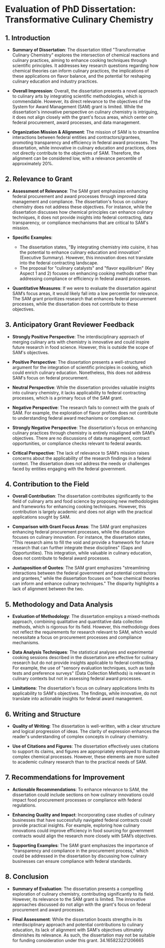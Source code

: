 # Evaluation of PhD Dissertation: Transformative Culinary Chemistry

## 1. Introduction
- **Summary of Dissertation**: The dissertation titled "Transformative Culinary Chemistry" explores the intersection of chemical reactions and culinary practices, aiming to enhance cooking techniques through scientific principles. It addresses key research questions regarding how chemical theories can inform culinary practices, the implications of these applications on flavor balance, and the potential for reshaping culinary education and industry practices.

- **Overall Impression**: Overall, the dissertation presents a novel approach to culinary arts by integrating scientific methodologies, which is commendable. However, its direct relevance to the objectives of the System for Award Management (SAM) grant is limited. While the dissertation's innovative perspective on culinary chemistry is intriguing, it does not align closely with the grant's focus areas, which center on federal procurement, award processes, and data management.

- **Organization Mission & Alignment**: The mission of SAM is to streamline interactions between federal entities and contractors/grantees, promoting transparency and efficiency in federal award processes. The dissertation, while innovative in culinary education and practices, does not directly contribute to the objectives of SAM. Therefore, the alignment can be considered low, with a relevance percentile of approximately 20%.

## 2. Relevance to Grant
- **Assessment of Relevance**: The SAM grant emphasizes enhancing federal procurement and award processes through improved data management and compliance. The dissertation's focus on culinary chemistry does not address these objectives. For instance, while the dissertation discusses how chemical principles can enhance culinary techniques, it does not provide insights into federal contracting, data transparency, or compliance mechanisms that are critical to SAM's mission.

- **Specific Examples**: 
  - The dissertation states, "By integrating chemistry into cuisine, it has the potential to enhance culinary education and innovation" (Executive Summary). However, this innovation does not translate into the federal contracting landscape.
  - The proposal for "culinary catalysts" and "flavor equilibrium" (Key Aspect 1 and 2) focuses on enhancing cooking methods rather than addressing compliance or efficiency in federal award processes.

- **Quantitative Measures**: If we were to evaluate the dissertation against SAM’s focus areas, it would likely fall into a low percentile for relevance. The SAM grant prioritizes research that enhances federal procurement processes, while the dissertation does not contribute to these objectives.

## 3. Anticipatory Grant Reviewer Feedback
- **Strongly Positive Perspective**: The interdisciplinary approach of merging culinary arts with chemistry is innovative and could inspire future research in food science. However, this is outside the scope of SAM's objectives.

- **Positive Perspective**: The dissertation presents a well-structured argument for the integration of scientific principles in cooking, which could enrich culinary education. Nonetheless, this does not address SAM's focus on federal procurement.

- **Neutral Perspective**: While the dissertation provides valuable insights into culinary chemistry, it lacks applicability to federal contracting processes, which is a primary focus of the SAM grant.

- **Negative Perspective**: The research fails to connect with the goals of SAM. For example, the exploration of flavor profiles does not contribute to understanding federal award mechanisms or compliance.

- **Strongly Negative Perspective**: The dissertation's focus on enhancing culinary practices through chemistry is entirely misaligned with SAM’s objectives. There are no discussions of data management, contract opportunities, or compliance checks relevant to federal awards.

- **Critical Perspective**: The lack of relevance to SAM’s mission raises concerns about the applicability of the research findings in a federal context. The dissertation does not address the needs or challenges faced by entities engaging with the federal government.

## 4. Contribution to the Field
- **Overall Contribution**: The dissertation contributes significantly to the field of culinary arts and food science by proposing new methodologies and frameworks for enhancing cooking techniques. However, this contribution is largely academic and does not align with the practical applications sought by SAM.

- **Comparison with Grant Focus Areas**: The SAM grant emphasizes enhancing federal procurement processes, while the dissertation focuses on culinary innovation. For instance, the dissertation states, "This research aims to fill the void and provide a framework for future research that can further integrate these disciplines" (Gaps and Opportunities). This integration, while valuable in culinary education, does not contribute to federal award processes.

- **Juxtaposition of Quotes**: The SAM grant emphasizes "streamlining interactions between the federal government and potential contractors and grantees," while the dissertation focuses on "how chemical theories can inform and enhance culinary techniques." The disparity highlights a lack of alignment between the two.

## 5. Methodology and Data Analysis
- **Evaluation of Methodology**: The dissertation employs a mixed-methods approach, combining qualitative and quantitative data collection methods, which is rigorous for its field. However, this methodology does not reflect the requirements for research relevant to SAM, which would necessitate a focus on procurement processes and compliance mechanisms.

- **Data Analysis Techniques**: The statistical analyses and experimental cooking sessions described in the dissertation are effective for culinary research but do not provide insights applicable to federal contracting. For example, the use of "sensory evaluation techniques, such as taste tests and preference surveys" (Data Collection Methods) is relevant in culinary contexts but not in assessing federal award processes.

- **Limitations**: The dissertation's focus on culinary applications limits its applicability to SAM's objectives. The findings, while innovative, do not translate into actionable insights for federal award management.

## 6. Writing and Structure
- **Quality of Writing**: The dissertation is well-written, with a clear structure and logical progression of ideas. The clarity of expression enhances the reader's understanding of complex concepts in culinary chemistry.

- **Use of Citations and Figures**: The dissertation effectively uses citations to support its claims, and figures are appropriately employed to illustrate complex chemical processes. However, these elements are more suited to academic culinary research than to the practical needs of SAM.

## 7. Recommendations for Improvement
- **Actionable Recommendations**: To enhance relevance to SAM, the dissertation could include sections on how culinary innovations could impact food procurement processes or compliance with federal regulations.

- **Enhancing Quality and Impact**: Incorporating case studies of culinary businesses that have successfully navigated federal contracts could provide practical insights. For example, exploring how culinary innovations could improve efficiency in food sourcing for government contracts would align the research more closely with SAM’s objectives.

- **Supporting Examples**: The SAM grant emphasizes the importance of "transparency and compliance in the procurement process," which could be addressed in the dissertation by discussing how culinary businesses can ensure compliance with federal standards.

## 8. Conclusion
- **Summary of Evaluation**: The dissertation presents a compelling exploration of culinary chemistry, contributing significantly to its field. However, its relevance to the SAM grant is limited. The innovative approaches discussed do not align with the grant's focus on federal procurement and award processes.

- **Final Assessment**: While the dissertation boasts strengths in its interdisciplinary approach and potential contributions to culinary education, its lack of alignment with SAM's objectives ultimately diminishes its relevance. As such, the dissertation may not be suitable for funding consideration under this grant. 34.165823221206665